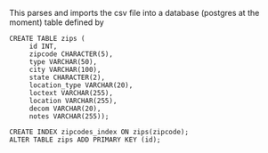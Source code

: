 This parses and imports the csv file into a database (postgres at the moment) table defined by

    CREATE TABLE zips (
         id INT,
         zipcode CHARACTER(5),
         type VARCHAR(50),
         city VARCHAR(100),
         state CHARACTER(2),
         location_type VARCHAR(20),
         loctext VARCHAR(255),
         location VARCHAR(255),
         decom VARCHAR(20),
         notes VARCHAR(255));

    CREATE INDEX zipcodes_index ON zips(zipcode);
    ALTER TABLE zips ADD PRIMARY KEY (id);

